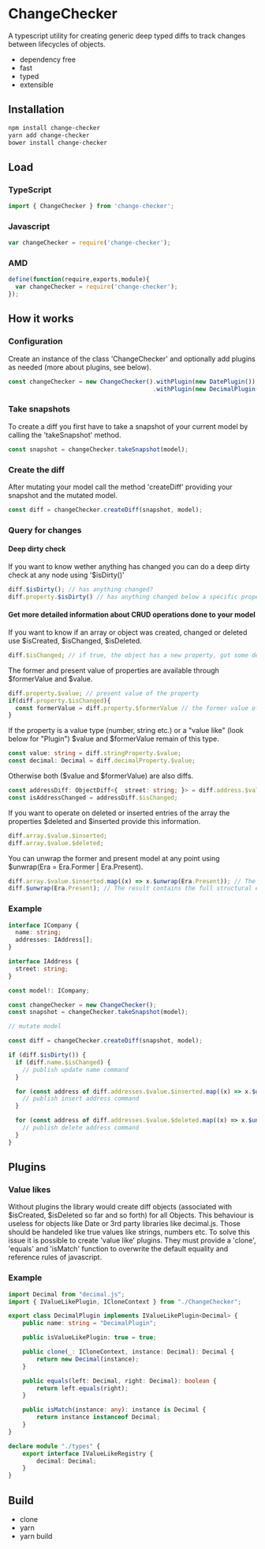 # ChangeChecker
A typescript utility for creating generic deep typed diffs to track changes between lifecycles of objects.
- dependency free
- fast
- typed
- extensible

## Installation 
```sh
npm install change-checker
yarn add change-checker
bower install change-checker
```
## Load

### TypeScript
```typescript
import { ChangeChecker } from 'change-checker';
```

### Javascript
```javascript
var changeChecker = require('change-checker');
```

### AMD
```javascript
define(function(require,exports,module){
  var changeChecker = require('change-checker');
});
```

## How it works
### Configuration
Create an instance of the class 'ChangeChecker' and optionally add plugins as needed (more about plugins, see below).
```ts
const changeChecker = new ChangeChecker().withPlugin(new DatePlugin())
                                         .withPlugin(new DecimalPlugin());
```
### Take snapshots
To create a diff you first have to take a snapshot of your current model by calling the 'takeSnapshot' method.
```ts
const snapshot = changeChecker.takeSnapshot(model);
```
### Create the diff
After mutating your model call the method 'createDiff' providing your snapshot and the mutated model.
```ts
const diff = changeChecker.createDiff(snapshot, model);
```
### Query for changes
#### Deep dirty check
If you want to know wether anything has changed you can do a deep dirty check at any node using '$isDirty()'
```ts
diff.$isDirty(); // has anything changed?
diff.property.$isDirty() // has anything changed below a specific property?
```
#### Get more detailed information about C~~R~~UD operations done to your model
If you want to know if an array or object was created, changed or deleted use $isCreated, $isChanged, $isDeleted.
```ts
diff.$isChanged; // if true, the object has a new property, got some deleted or any value or reference to another object has changed
```
The former and present value of properties are available through $formerValue and $value.
```ts
diff.property.$value; // present value of the property
if(diff.property.$isChanged){
  const formerValue = diff.property.$formerValue // the former value of the properyt (if changed)
}
```
If the property is a value type (number, string etc.) or a "value like" (look below for "Plugin") $value and $formerValue remain of this type.
```ts
const value: string = diff.stringProperty.$value;
const decimal: Decimal = diff.decimalProperty.$value;
```
Otherwise both ($value and $formerValue) are also diffs.
```ts
const addressDiff: ObjectDiff<{  street: string; }> = diff.address.$value; // model: {  street: string; }
const isAddressChanged = addressDiff.$isChanged;
```


If you want to operate on deleted or inserted entries of the array the properties $deleted and $inserted provide this information.
```ts
diff.array.$value.$inserted;
diff.array.$value.$deleted;
```
You can unwrap the former and present model at any point using $unwrap(Era = Era.Former | Era.Present).
```ts
diff.array.$value.$inserted.map((x) => x.$unwrap(Era.Present)); // The result contains structural equal objects of all inserted entries 
diff.$unwrap(Era.Present); // The result contains the full structural equal model
```

### Example
```ts
interface ICompany {
  name: string;
  addresses: IAddress[];
}

interface IAddress {
  street: string;
}

const model!: ICompany;

const changeChecker = new ChangeChecker();
const snapshot = changeChecker.takeSnapshot(model);

// mutate model

const diff = changeChecker.createDiff(snapshot, model);

if (diff.$isDirty()) {
  if (diff.name.$isChanged) {
    // publish update name command
  }

  for (const address of diff.addresses.$value.$inserted.map((x) => x.$unwrap(Era.Present))) {
    // publish insert address command
  }

  for (const address of diff.addresses.$value.$deleted.map((x) => x.$unwrap(Era.Present))) {
    // publish delete address command
  }
}
```


## Plugins
### Value likes
Without plugins the library would create diff objects (associated with $isCreated, $isDeleted so far and so forth) for all Objects. 
This behaviour is useless for objects like Date or 3rd party libraries like decimal.js.
Those should be handeled like true values like strings, numbers etc.
To solve this issue it is possible to create 'value like' plugins. They must provide a 'clone', 'equals' and 'isMatch' function to overwrite the default equality and reference rules of javascript.

### Example
```ts
import Decimal from "decimal.js";
import { IValueLikePlugin, ICloneContext } from "./ChangeChecker";

export class DecimalPlugin implements IValueLikePlugin<Decimal> {
    public name: string = "DecimalPlugin";

    public isValueLikePlugin: true = true;

    public clone(_: ICloneContext, instance: Decimal): Decimal {
        return new Decimal(instance);
    }

    public equals(left: Decimal, right: Decimal): boolean {
        return left.equals(right);
    }

    public isMatch(instance: any): instance is Decimal {
        return instance instanceof Decimal;
    }
}

declare module "./types" {
    export interface IValueLikeRegistry {
        decimal: Decimal;
    }
}

```

## Build
- clone
- yarn
- yarn build
